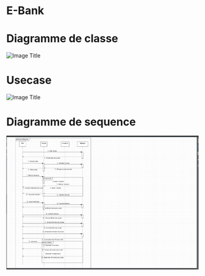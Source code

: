 # E-Bank



 # Diagramme de classe

 
 <img src="https://github.com/Mouaadlahmani/E-Bank/blob/main/Capture%20d'%C3%A9cran%202024-07-02%20140348.png" alt="Image Title" height="350">

 # Usecase

 
 <img src="https://github.com/Mouaadlahmani/E-Bank/blob/main/Capture%20d'%C3%A9cran%202024-07-02%20140331.png" alt="Image Title" height="350">

 # Diagramme de sequence

 
 <img src="https://github.com/Mouaadlahmani/E-Bank/blob/main/DiagSequence.png" alt="Image Title" height="350">

